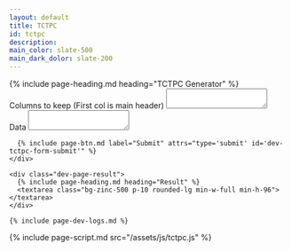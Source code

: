 ```yaml
---
layout: default
title: TCTPC
id: tctpc
description: 
main_color: slate-500
main_dark_dolor: slate-200
---
```


<div class="margin-center-90">
  {% include page-heading.md heading="TCTPC Generator" %}  

  <div class="flex flex-col align-center justify-center gap-5">
    <div id="dev-tctpc-form" class="w-auto bg-transparent p-5">
      <div class="mb-5">
        <label class="block mb-2 text-sm font-medium text-gray-900 dark:text-white">Columns to keep (First col is main header)</label>
        <textarea id="columnsKeep" class="bg-zinc-500 p-5 rounded-lg min-w-full min-h-24" required="required"></textarea>
      </div>
      <div class="mb-5">
        <label class="block mb-2 text-sm font-medium text-gray-900 dark:text-white">Data</label>
        <textarea id="data" class="bg-zinc-500 p-5 rounded-lg min-w-full min-h-48" required="required"></textarea>
      </div>

      {% include page-btn.md label="Submit" attrs="type='submit' id='dev-tctpc-form-submit'" %}
    </div>

    <div class="dev-page-result">
      {% include page-heading.md heading="Result" %}  
      <textarea class="bg-zinc-500 p-10 rounded-lg min-w-full min-h-96"></textarea>
    </div>
    
    {% include page-dev-logs.md %}
</div>

{% include page-script.md src="/assets/js/tctpc.js" %}
